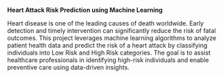 **Heart Attack Risk Prediction using Machine Learning**

Heart disease is one of the leading causes of death worldwide. Early detection and timely intervention can significantly reduce the risk of fatal outcomes. This project leverages machine learning algorithms to analyze patient health data and predict the risk of a heart attack by classifying individuals into Low Risk and High Risk categories.
The goal is to assist healthcare professionals in identifying high-risk individuals and enable preventive care using data-driven insights.



